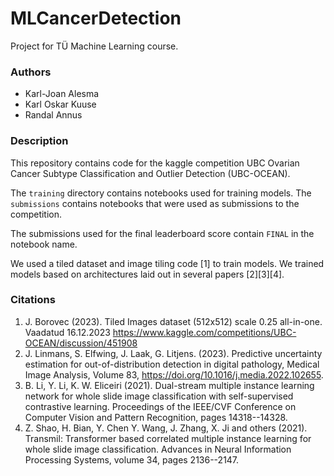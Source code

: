 # MLCancerDetection
Project for TÜ Machine Learning course.

### Authors
- Karl-Joan Alesma
- Karl Oskar Kuuse
- Randal Annus

### Description

This repository contains code for the kaggle competition UBC Ovarian Cancer Subtype Classification and Outlier Detection (UBC-OCEAN).

The `training` directory contains notebooks used for training models. The `submissions` contains notebooks that were used as submissions to the competition.

The submissions used for the final leaderboard score contain `FINAL` in the notebook name.

We used a tiled dataset and image tiling code [1] to train models. We trained models based on architectures laid out in several papers [2][3][4].



### Citations

1. J. Borovec (2023). Tiled Images dataset (512x512) scale 0.25 all-in-one. Vaadatud 16.12.2023 https://www.kaggle.com/competitions/UBC-OCEAN/discussion/451908
2. J. Linmans, S. Elfwing, J. Laak, G. Litjens. (2023). Predictive uncertainty estimation for out-of-distribution detection in digital pathology, Medical Image Analysis, Volume 83, https://doi.org/10.1016/j.media.2022.102655.
3. B. Li, Y. Li, K. W. Eliceiri (2021). Dual-stream multiple instance learning network for whole slide image classification with self-supervised contrastive learning. Proceedings of the IEEE/CVF Conference on Computer Vision and Pattern Recognition, pages 14318--14328.
4. Z. Shao, H. Bian, Y. Chen Y. Wang, J. Zhang, X. Ji and others (2021). Transmil: Transformer based correlated multiple instance learning for whole slide image classification. Advances in Neural Information Processing Systems, volume 34, pages 2136--2147.



